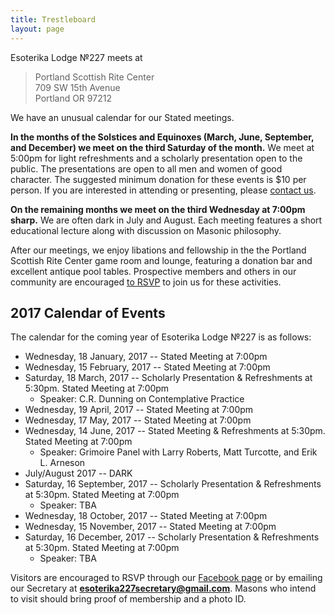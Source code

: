 ```yaml
---
title: Trestleboard
layout: page
---
```


Esoterika Lodge №227 meets at

> Portland Scottish Rite Center<br>
> 709 SW 15th Avenue<br>
> Portland OR 97212

We have an unusual calendar for our Stated meetings.

**In the months of the Solstices and Equinoxes (March, June,
September, and December) we meet on the third Saturday of the month.**
We meet at 5:00pm for light refreshments and a scholarly presentation
open to the public. The presentations are open to all men and women of
good character. The suggested minimum donation for these events is $10
per person. If you are interested in attending or presenting, please
[contact us](/contact/).

**On the remaining months we meet on the third Wednesday at 7:00pm
sharp.** We are often dark in July and August. Each meeting features a
short educational lecture along with discussion on Masonic philosophy.

After our meetings, we enjoy libations and fellowship in the the
Portland Scottish Rite Center game room and lounge, featuring a
donation bar and excellent antique pool tables. Prospective members
and others in our community are encouraged [to RSVP](/contact/) to join us for these activities.

## 2017 Calendar of Events

The calendar for the coming year of Esoterika Lodge №227 is as follows:

 -  Wednesday, 18 January, 2017 -- Stated Meeting at 7:00pm
 -  Wednesday, 15 February, 2017 -- Stated Meeting at 7:00pm
 -  Saturday, 18 March, 2017 -- Scholarly Presentation & Refreshments at 5:30pm. Stated Meeting at 7:00pm
    * Speaker: C.R. Dunning on Contemplative Practice
 -  Wednesday, 19 April, 2017 -- Stated Meeting at 7:00pm
 -  Wednesday, 17 May, 2017 -- Stated Meeting at 7:00pm
 -  Wednesday, 14 June, 2017 -- Stated Meeting & Refreshments at 5:30pm. Stated Meeting at 7:00pm
    * Speaker: Grimoire Panel with Larry Roberts, Matt Turcotte, and Erik L. Arneson
 -  July/August 2017 -- DARK
 -  Saturday, 16 September, 2017 -- Scholarly Presentation & Refreshments at 5:30pm. Stated Meeting at 7:00pm
    * Speaker: TBA
 -  Wednesday, 18 October, 2017 -- Stated Meeting at 7:00pm
 -  Wednesday, 15 November, 2017 -- Stated Meeting at 7:00pm
 -  Saturday, 16 December, 2017 -- Scholarly Presentation & Refreshments at 5:30pm. Stated Meeting at 7:00pm
    * Speaker: TBA

Visitors are encouraged to RSVP through our
[Facebook page](https://www.facebook.com/esoterikalodge.oregon/) or by
emailing our Secretary at **esoterika227secretary@gmail.com**. Masons
who intend to visit should bring proof of membership and a photo ID.
